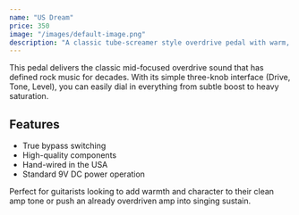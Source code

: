 ```yaml
---
name: "US Dream"
price: 350
image: "/images/default-image.png"
description: "A classic tube-screamer style overdrive pedal with warm, natural saturation perfect for blues and rock tones."
---
```




This pedal delivers the classic mid-focused overdrive sound that has defined rock music for decades. With its simple three-knob interface (Drive, Tone, Level), you can easily dial in everything from subtle boost to heavy saturation.

## Features
- True bypass switching
- High-quality components
- Hand-wired in the USA
- Standard 9V DC power operation

Perfect for guitarists looking to add warmth and character to their clean amp tone or push an already overdriven amp into singing sustain.
